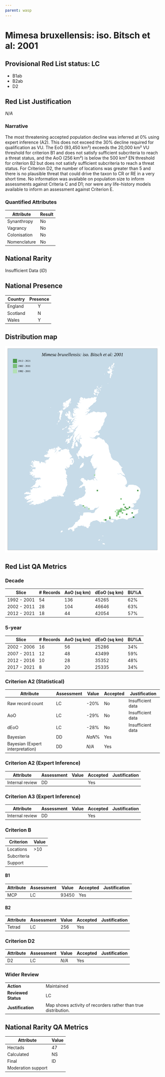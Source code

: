 ```yaml
---
parent: wasp
---
```


# Mimesa bruxellensis: iso. Bitsch et al: 2001

## Provisional Red List status: LC
- B1ab
- B2ab
- D2

## Red List Justification
*N/A*

### Narrative


The most threatening accepted population decline was inferred at 0% using expert inference (A2). This does not exceed the 30% decline required for qualification as VU. The EoO (93,450 km²) exceeds the 20,000 km² VU threshold for criterion B1 and does not satisfy sufficient subcriteria to reach a threat status, and the AoO (256 km²) is below the 500 km² EN threshold for criterion B2 but does not satisfy sufficient subcriteria to reach a threat status. For Criterion D2, the number of locations was greater than 5 and there is no plausible threat that could drive the taxon to CR or RE in a very short time. No information was available on population size to inform assessments against Criteria C and D1; nor were any life-history models available to inform an assessment against Criterion E.

### Quantified Attributes
|Attribute|Result|
|---|---|
|Synanthropy|No|
|Vagrancy|No|
|Colonisation|No|
|Nomenclature|No|


## National Rarity
Insufficient Data (*ID*)

## National Presence
|Country|Presence
|---|:-:|
|England|Y|
|Scotland|N|
|Wales|Y|


## Distribution map
![](../map/424.svg)

## Red List QA Metrics
### Decade
| Slice | # Records | AoO (sq km) | dEoO (sq km) |BU%A |
|---|---|---|---|---|
|1992 - 2001|54|136|45265|62%|
|2002 - 2011|28|104|46646|63%|
|2012 - 2021|18|44|42054|57%|

### 5-year
| Slice | # Records | AoO (sq km) | dEoO (sq km) |BU%A |
|---|---|---|---|---|
|2002 - 2006|16|56|25286|34%|
|2007 - 2011|12|48|43499|59%|
|2012 - 2016|10|28|35352|48%|
|2017 - 2021|8|20|25335|34%|

### Criterion A2 (Statistical)
|Attribute|Assessment|Value|Accepted|Justification
|---|---|---|---|---|
|Raw record count|LC|-20%|No|Insufficient data|
|AoO|LC|-29%|No|Insufficient data|
|dEoO|LC|-28%|No|Insufficient data|
|Bayesian|DD|*NaN*%|Yes||
|Bayesian (Expert interpretation)|DD|*N/A*|Yes||

### Criterion A2 (Expert Inference)
|Attribute|Assessment|Value|Accepted|Justification
|---|---|---|---|---|
|Internal review|DD||Yes||

### Criterion A3 (Expert Inference)
|Attribute|Assessment|Value|Accepted|Justification
|---|---|---|---|---|
|Internal review|DD||Yes||

### Criterion B
|Criterion| Value|
|---|---|
|Locations|>10|
|Subcriteria||
|Support||

#### B1
|Attribute|Assessment|Value|Accepted|Justification
|---|---|---|---|---|
|MCP|LC|93450|Yes||

#### B2
|Attribute|Assessment|Value|Accepted|Justification
|---|---|---|---|---|
|Tetrad|LC|256|Yes||

### Criterion D2
|Attribute|Assessment|Value|Accepted|Justification
|---|---|---|---|---|
|D2|LC|*N/A*|Yes||

### Wider Review
|  |  |
|---|---|
|**Action**|Maintained|
|**Reviewed Status**|LC|
|**Justification**|Map shows activity of recorders rather than true distribution.|

## National Rarity QA Metrics
|Attribute|Value|
|---|---|
|Hectads|47|
|Calculated|NS|
|Final|ID|
|Moderation support||
